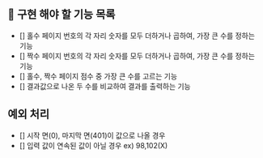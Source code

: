## 🚀 구현 해야 할 기능 목록

+ [] 홀수 페이지 번호의 각 자리 숫자를 모두 더하거나 곱하여, 가장 큰 수를 정하는 기능
+ [] 짝수 페이지 번호의 각 자리 숫자를 모두 더하거나 곱하여, 가장 큰 수를 정하는 기능
+ [] 홀수, 짝수 페이지 점수 중 가장 큰 수를 고르는 기능
+ [] 결과값으로 나온 두 수를 비교하여 결과를 출력하는 기능

## 예외 처리
+ [] 시작 면(0), 마지막 면(401)이 값으로 나올 경우 
+ [] 입력 값이 연속된 값이 아닐 경우 ex) 98,102(X)
